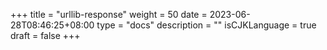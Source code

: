 +++
title = "urllib-response"
weight = 50
date = 2023-06-28T08:46:25+08:00
type = "docs"
description = ""
isCJKLanguage = true
draft = false
+++